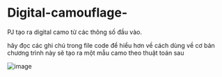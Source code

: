 # Digital-camouflage-
PJ tạo ra digital camo từ các thông số đầu vào.

hãy đọc các ghi chú trong file code để hiểu hơn về cách dùng 
về cơ bản chương trình này sẽ tạo ra một mẫu camo theo thuật toán sau 


![image](https://github.com/me4535/Digital-camouflage-/assets/54757285/15f0dcc7-22df-429b-abbb-0ce469ecd70f)


